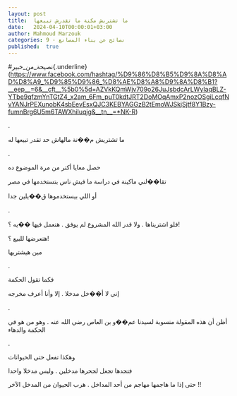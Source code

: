 ```yaml
---
layout: post
title:  ما تشتريش مكنة ما تقدرش تبيعها
date:   2024-04-10T00:00:01+03:00
author: Mahmoud Marzouk
categories: 9 - نصائح عن بناء المصانع
published:  true
---
```

\#نصيحة_من_خبير{.underline}(https://www.facebook.com/hashtag/%D9%86%D8%B5%D9%8A%D8%AD%D8%A9_%D9%85%D9%86_%D8%AE%D8%A8%D9%8A%D8%B1?__eep__=6&__cft__%5b0%5d=AZVkKQmWjv709o26JuJsbdcArLWyIaqBLZ-YTbe9qfzmYnTGtZ4_x2am_6Fm_puT0kdtJRT2DoMOqAmxP2nozOSgiLcqfNvYANJrPEXunobK4sbEevEsxQJC3KEBYAGGzB2tEmoWJSkjSjtf8Y1Bzy-fumnBrg6U5m6TAWXhiIuqjg&__tn__=*NK-R)

.

ما تشتريش م��نة مالهاش حد تقدر تبيعها له

.

حصل معايا أكتر من مرة الموضوع ده

تقا��لني ماكينة في دراسة ما فيش ناس بتستخدمها في مصر

أو اللي بيستخدموها ق��يلين جدا

.

فلو اشتريناها . ولا قدر الله المشروع لم يوفق . هنعمل فيها ��يه
؟!

هنعرضها للبيع ؟!

مين هيشتريها

.

فكما تقول الحكمة

إني لا أ��خل مدخلا . إلا وأنا أعرف مخرجه

.

أظن أن هذه المقولة منسوبة لسيدنا عم��و بن العاص رضي الله عنه . وهو من هو
في الحكمة والدهاء

.

وهكذا تفعل حتى الحيوانات

فتجدها تجعل لجحرها مدخلين . وليس مدخلا واحدا

حتى إذا ما هاجمها مهاجم من أحد المداخل . هرب الحيوان من المدخل
الآخر !!
